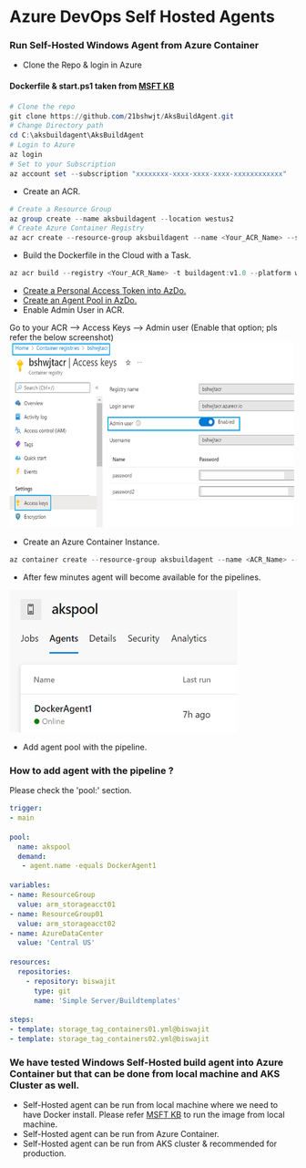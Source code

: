 # Azure DevOps Self Hosted Agents

### Run Self-Hosted Windows Agent from Azure Container 

- Clone the Repo & login in Azure

#### Dockerfile & start.ps1 taken from [MSFT KB](https://docs.microsoft.com/en-us/azure/devops/pipelines/agents/docker?view=azure-devops)

```powershell
# Clone the repo
git clone https://github.com/21bshwjt/AksBuildAgent.git
# Change Directory path
cd C:\aksbuildagent\AksBuildAgent
# Login to Azure
az login
# Set to your Subscription
az account set --subscription "xxxxxxxx-xxxx-xxxx-xxxx-xxxxxxxxxxxx"
```

- Create an ACR.
```powershell
# Create a Resource Group
az group create --name aksbuildagent --location westus2
# Create Azure Container Registry
az acr create --resource-group aksbuildagent --name <Your_ACR_Name> --sku Basic
```
- Build the Dockerfile in the Cloud with a Task.
```powershell
az acr build --registry <Your_ACR_Name> -t buildagent:v1.0 --platform windows .
```
- [Create a Personal Access Token into AzDo.](https://docs.microsoft.com/en-us/azure/devops/pipelines/agents/v2-windows?view=azure-devops#authenticate-with-a-personal-access-token-pat:~:text=Authenticate%20with%20a%20personal%20access%20token%20(PAT))
- [Create an Agent Pool in AzDo.](https://docs.microsoft.com/en-us/azure/devops/pipelines/agents/pools-queues?view=azure-devops&tabs=yaml%2Cbrowser)
- Enable Admin User in ACR.

Go to your ACR --> Access Keys --> Admin user (Enable that option; pls refer the below screenshot)
<img src="https://github.com/21bshwjt/AksBuildAgent/blob/ecebd07cab0cf75c88083d82e5b75aba868be2be/images/ACR.png?raw=true" width="500" height="325">

- Create an Azure Container Instance.

```powershell
az container create --resource-group aksbuildagent --name <ACR_Name> --image <Image_URL> --restart-policy OnFailure --registry-login-server <ACR_Login_Server> --registry-username <ACR_UserName> --registry-password <Password> --os-type Windows --environment-variables 'AZP_URL=<AZDO_URL>' 'AZP_TOKEN=<PAT>' 'AZP_POOL=<Pool_Name>' 'AZP_AGENT_NAME=<Agent_Name>' 
```
- After few minutes agent will become available for the pipelines.
<img src="https://github.com/21bshwjt/AksBuildAgent/blob/d9eb0712f7dbee6567a0c8e72d87f9a327c51dae/images/akspool.png?raw=true" width="400" height="250">

- Add agent pool with the pipeline.

### How to add agent with the pipeline ?
Please check the 'pool:' section.
```yaml
trigger:
- main

pool:
  name: akspool
  demand:
   - agent.name -equals DockerAgent1

variables:
- name: ResourceGroup
  value: arm_storageacct01
- name: ResourceGroup01
  value: arm_storageacct02
- name: AzureDataCenter
  value: 'Central US'

resources:
  repositories:
    - repository: biswajit
      type: git
      name: 'Simple Server/Buildtemplates'

steps:
- template: storage_tag_containers01.yml@biswajit
- template: storage_tag_containers02.yml@biswajit
```

### We have tested Windows Self-Hosted build agent into Azure Container but that can be done from local machine and AKS Cluster as well.  

- Self-Hosted agent can be run from local machine where we need to have Docker install. Please refer [MSFT KB](https://docs.microsoft.com/en-us/azure/devops/pipelines/agents/docker?view=azure-devops) to run the image from local machine.
- Self-Hosted agent can be run from Azure Container. 
- Self-Hosted agent can be run from AKS cluster & recommended for production.  


